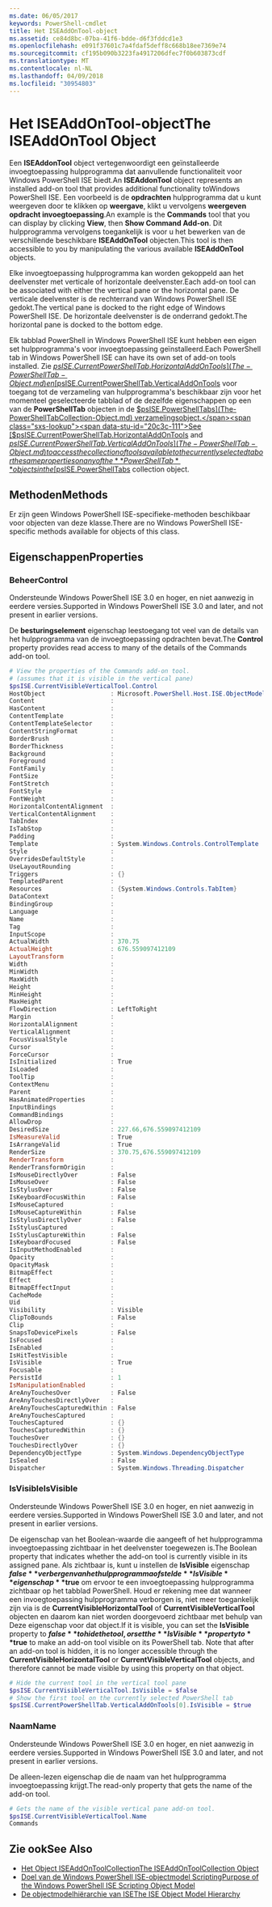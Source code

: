 ```yaml
---
ms.date: 06/05/2017
keywords: PowerShell-cmdlet
title: Het ISEAddOnTool-object
ms.assetid: ce84d8bc-07ba-41f6-bdde-d6f3fddcd1e3
ms.openlocfilehash: e091f37601c7a4fdaf5deff8c668b18ee7369e74
ms.sourcegitcommit: cf195b090b3223fa4917206dfec7f0b603873cdf
ms.translationtype: MT
ms.contentlocale: nl-NL
ms.lasthandoff: 04/09/2018
ms.locfileid: "30954803"
---
```

# <a name="the-iseaddontool-object"></a><span data-ttu-id="20c3c-103">Het ISEAddOnTool-object</span><span class="sxs-lookup"><span data-stu-id="20c3c-103">The ISEAddOnTool Object</span></span>

<span data-ttu-id="20c3c-104">Een **ISEAddonTool** object vertegenwoordigt een geïnstalleerde invoegtoepassing hulpprogramma dat aanvullende functionaliteit voor Windows PowerShell ISE biedt.</span><span class="sxs-lookup"><span data-stu-id="20c3c-104">An **ISEAddonTool** object represents an installed add-on tool that provides additional functionality toWindows PowerShell ISE.</span></span> <span data-ttu-id="20c3c-105">Een voorbeeld is de **opdrachten** hulpprogramma dat u kunt weergeven door te klikken op **weergave**, klikt u vervolgens **weergeven opdracht invoegtoepassing**.</span><span class="sxs-lookup"><span data-stu-id="20c3c-105">An example is the **Commands** tool that you can display by clicking **View**, then **Show Command Add-on**.</span></span> <span data-ttu-id="20c3c-106">Dit hulpprogramma vervolgens toegankelijk is voor u het bewerken van de verschillende beschikbare **ISEAddOnTool** objecten.</span><span class="sxs-lookup"><span data-stu-id="20c3c-106">This tool is then accessible to you by manipulating the various available **ISEAddOnTool** objects.</span></span>

<span data-ttu-id="20c3c-107">Elke invoegtoepassing hulpprogramma kan worden gekoppeld aan het deelvenster met verticale of horizontale deelvenster.</span><span class="sxs-lookup"><span data-stu-id="20c3c-107">Each add-on tool can be associated with either the vertical pane or the horizontal pane.</span></span> <span data-ttu-id="20c3c-108">De verticale deelvenster is de rechterrand van Windows PowerShell ISE gedokt.</span><span class="sxs-lookup"><span data-stu-id="20c3c-108">The vertical pane is docked to the right edge of Windows PowerShell ISE.</span></span> <span data-ttu-id="20c3c-109">De horizontale deelvenster is de onderrand gedokt.</span><span class="sxs-lookup"><span data-stu-id="20c3c-109">The horizontal pane is docked to the bottom edge.</span></span>

<span data-ttu-id="20c3c-110">Elk tabblad PowerShell in Windows PowerShell ISE kunt hebben een eigen set hulpprogramma's voor invoegtoepassing geïnstalleerd.</span><span class="sxs-lookup"><span data-stu-id="20c3c-110">Each PowerShell tab in Windows PowerShell ISE can have its own set of add-on tools installed.</span></span> <span data-ttu-id="20c3c-111">Zie [$psISE.CurrentPowerShellTab.HorizontalAddOnTools](The-PowerShellTab-Object.md) en [$psISE.CurrentPowerShellTab.VerticalAddOnTools](The-PowerShellTab-Object.md) voor toegang tot de verzameling van hulpprogramma's beschikbaar zijn voor het momenteel geselecteerde tabblad of de dezelfde eigenschappen op een van de **PowerShellTab** objecten in de [$psISE.PowerShellTabs](The-PowerShellTabCollection-Object.md) verzamelingsobject.</span><span class="sxs-lookup"><span data-stu-id="20c3c-111">See [$psISE.CurrentPowerShellTab.HorizontalAddOnTools](The-PowerShellTab-Object.md) and [$psISE.CurrentPowerShellTab.VerticalAddOnTools](The-PowerShellTab-Object.md) to access the collection of tools available to the currently selected tab or the same properties on any of the **PowerShellTab** objects in the [$psISE.PowerShellTabs](The-PowerShellTabCollection-Object.md) collection object.</span></span>

## <a name="methods"></a><span data-ttu-id="20c3c-112">Methoden</span><span class="sxs-lookup"><span data-stu-id="20c3c-112">Methods</span></span>

<span data-ttu-id="20c3c-113">Er zijn geen Windows PowerShell ISE-specifieke-methoden beschikbaar voor objecten van deze klasse.</span><span class="sxs-lookup"><span data-stu-id="20c3c-113">There are no Windows PowerShell ISE-specific methods available for objects of this class.</span></span>

## <a name="properties"></a><span data-ttu-id="20c3c-114">Eigenschappen</span><span class="sxs-lookup"><span data-stu-id="20c3c-114">Properties</span></span>

### <a name="control"></a><span data-ttu-id="20c3c-115">Beheer</span><span class="sxs-lookup"><span data-stu-id="20c3c-115">Control</span></span>

<span data-ttu-id="20c3c-116">Ondersteunde Windows PowerShell ISE 3.0 en hoger, en niet aanwezig in eerdere versies.</span><span class="sxs-lookup"><span data-stu-id="20c3c-116">Supported in Windows PowerShell ISE 3.0 and later, and not present in earlier versions.</span></span>

<span data-ttu-id="20c3c-117">De **besturingselement** eigenschap leestoegang tot veel van de details van het hulpprogramma van de invoegtoepassing opdrachten bevat.</span><span class="sxs-lookup"><span data-stu-id="20c3c-117">The **Control** property provides read access to many of the details of the Commands add-on tool.</span></span>

```powershell
# View the properties of the Commands add-on tool.
# (assumes that it is visible in the vertical pane)
$psISE.CurrentVisibleVerticalTool.Control
HostObject                  : Microsoft.PowerShell.Host.ISE.ObjectModelRoot
Content                     :
HasContent                  :
ContentTemplate             :
ContentTemplateSelector     :
ContentStringFormat         :
BorderBrush                 :
BorderThickness             :
Background                  :
Foreground                  :
FontFamily                  :
FontSize                    :
FontStretch                 :
FontStyle                   :
FontWeight                  :
HorizontalContentAlignment  :
VerticalContentAlignment    :
TabIndex                    :
IsTabStop                   :
Padding                     :
Template                    : System.Windows.Controls.ControlTemplate
Style                       :
OverridesDefaultStyle       :
UseLayoutRounding           :
Triggers                    : {}
TemplatedParent             :
Resources                   : {System.Windows.Controls.TabItem}
DataContext                 :
BindingGroup                :
Language                    :
Name                        :
Tag                         :
InputScope                  :
ActualWidth                 : 370.75
ActualHeight                : 676.559097412109
LayoutTransform             :
Width                       :
MinWidth                    :
MaxWidth                    :
Height                      :
MinHeight                   :
MaxHeight                   :
FlowDirection               : LeftToRight
Margin                      :
HorizontalAlignment         :
VerticalAlignment           :
FocusVisualStyle            :
Cursor                      :
ForceCursor                 :
IsInitialized               : True
IsLoaded                    :
ToolTip                     :
ContextMenu                 :
Parent                      :
HasAnimatedProperties       :
InputBindings               :
CommandBindings             :
AllowDrop                   :
DesiredSize                 : 227.66,676.559097412109
IsMeasureValid              : True
IsArrangeValid              : True
RenderSize                  : 370.75,676.559097412109
RenderTransform             :
RenderTransformOrigin       :
IsMouseDirectlyOver         : False
IsMouseOver                 : False
IsStylusOver                : False
IsKeyboardFocusWithin       : False
IsMouseCaptured             :
IsMouseCaptureWithin        : False
IsStylusDirectlyOver        : False
IsStylusCaptured            :
IsStylusCaptureWithin       : False
IsKeyboardFocused           : False
IsInputMethodEnabled        :
Opacity                     :
OpacityMask                 :
BitmapEffect                :
Effect                      :
BitmapEffectInput           :
CacheMode                   :
Uid                         :
Visibility                  : Visible
ClipToBounds                : False
Clip                        :
SnapsToDevicePixels         : False
IsFocused                   :
IsEnabled                   :
IsHitTestVisible            :
IsVisible                   : True
Focusable                   :
PersistId                   : 1
IsManipulationEnabled       :
AreAnyTouchesOver           : False
AreAnyTouchesDirectlyOver   :
AreAnyTouchesCapturedWithin : False
AreAnyTouchesCaptured       :
TouchesCaptured             : {}
TouchesCapturedWithin       : {}
TouchesOver                 : {}
TouchesDirectlyOver         : {}
DependencyObjectType        : System.Windows.DependencyObjectType
IsSealed                    : False
Dispatcher                  : System.Windows.Threading.Dispatcher
```

### <a name="isvisible"></a><span data-ttu-id="20c3c-118">IsVisible</span><span class="sxs-lookup"><span data-stu-id="20c3c-118">IsVisible</span></span>

<span data-ttu-id="20c3c-119">Ondersteunde Windows PowerShell ISE 3.0 en hoger, en niet aanwezig in eerdere versies.</span><span class="sxs-lookup"><span data-stu-id="20c3c-119">Supported in Windows PowerShell ISE 3.0 and later, and not present in earlier versions.</span></span>

<span data-ttu-id="20c3c-120">De eigenschap van het Boolean-waarde die aangeeft of het hulpprogramma invoegtoepassing zichtbaar in het deelvenster toegewezen is.</span><span class="sxs-lookup"><span data-stu-id="20c3c-120">The Boolean property that indicates whether the add-on tool is currently visible in its assigned pane.</span></span> <span data-ttu-id="20c3c-121">Als zichtbaar is, kunt u instellen de **IsVisible** eigenschap **$false** verbergen van het hulpprogramma of stel de **IsVisible** eigenschap **$true** om ervoor te een invoegtoepassing hulpprogramma zichtbaar op het tabblad PowerShell. Houd er rekening mee dat wanneer een invoegtoepassing hulpprogramma verborgen is, niet meer toegankelijk zijn via is de **CurrentVisibleHorizontalTool** of **CurrentVisibleVerticalTool** objecten en daarom kan niet worden doorgevoerd zichtbaar met behulp van Deze eigenschap voor dat object.</span><span class="sxs-lookup"><span data-stu-id="20c3c-121">If it is visible, you can set the **IsVisible** property to **$false** to hide the tool, or set the **IsVisible** property to **$true** to make an add-on tool visible on its PowerShell tab. Note that after an add-on tool is hidden, it is no longer accessible through the **CurrentVisibleHorizontalTool** or **CurrentVisibleVerticalTool** objects, and therefore cannot be made visible by using this property on that object.</span></span>

```powershell
# Hide the current tool in the vertical tool pane
$psISE.CurrentVisibleVerticalTool.IsVisible = $false
# Show the first tool on the currently selected PowerShell tab
$psISE.CurrentPowerShellTab.VerticalAddOnTools[0].IsVisible = $true
```

### <a name="name"></a><span data-ttu-id="20c3c-122">Naam</span><span class="sxs-lookup"><span data-stu-id="20c3c-122">Name</span></span>

<span data-ttu-id="20c3c-123">Ondersteunde Windows PowerShell ISE 3.0 en hoger, en niet aanwezig in eerdere versies.</span><span class="sxs-lookup"><span data-stu-id="20c3c-123">Supported in Windows PowerShell ISE 3.0 and later, and not present in earlier versions.</span></span>

<span data-ttu-id="20c3c-124">De alleen-lezen eigenschap die de naam van het hulpprogramma invoegtoepassing krijgt.</span><span class="sxs-lookup"><span data-stu-id="20c3c-124">The read-only property that gets the name of the add-on tool.</span></span>

```powershell
# Gets the name of the visible vertical pane add-on tool.
$psISE.CurrentVisibleVerticalTool.Name
Commands
```

## <a name="see-also"></a><span data-ttu-id="20c3c-125">Zie ook</span><span class="sxs-lookup"><span data-stu-id="20c3c-125">See Also</span></span>

- [<span data-ttu-id="20c3c-126">Het Object ISEAddOnToolCollection</span><span class="sxs-lookup"><span data-stu-id="20c3c-126">The ISEAddOnToolCollection Object</span></span>](The-ISEAddOnToolCollection-Object.md)
- [<span data-ttu-id="20c3c-127">Doel van de Windows PowerShell ISE-objectmodel Scripting</span><span class="sxs-lookup"><span data-stu-id="20c3c-127">Purpose of the Windows PowerShell ISE Scripting Object Model</span></span>](Purpose-of-the-Windows-PowerShell-ISE-Scripting-Object-Model.md)
- [<span data-ttu-id="20c3c-128">De objectmodelhiërarchie van ISE</span><span class="sxs-lookup"><span data-stu-id="20c3c-128">The ISE Object Model Hierarchy</span></span>](The-ISE-Object-Model-Hierarchy.md)